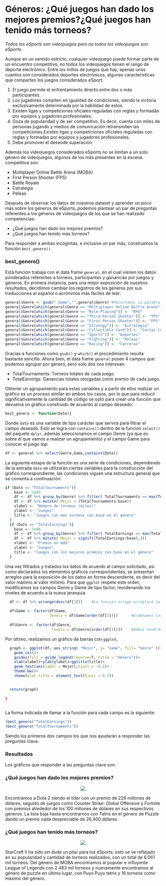 # Géneros: ¿Qué juegos han dado los mejores premios?¿Qué juegos han tenido más torneos?

*Todos los eSports son videojuegos pero no todos los videojuegos son eSports.*

Aunque en un sentido estricto, cualquier videojuego puede formar parte de un encuentro competitivo, no todos los videojuegos tienen el rango de deporte electrónico. Entre los millos de juegos que hay, apenas unos cuantos son considerados deportes electrónicos, algunas características que comparten los juegos considerados eSport:

1. El juego permite el enfrentamiento directo entre dos o más participantes.
2. Los jugadores compiten en igualdad de condiciones, siendo la victoria exclusivamente determinada por la habilidad de estos.
3. Existen ligas y competiciones oficiales reguladas con reglas y formadas por equipos y jugadores profesionales.
4. Goza de popularidad y de ser competitivo. Es decir, cuenta con miles de personas jugando y medios de comunicación retransmiten las competiciones.Existen ligas y competiciones oficiales reguladas con reglas y formadas por equipos y jugadores profesionales.
5. Debe promover el deseode superación.

Además los videojuegos considerados eSports no se limitan a un solo género de videojuegos, algunos de los más presentes en la escena competitiva son:

- Multiplayer Online Battle Arena (MOBA)
- First Person Shooter (FPS)
- Battle Royale
- Estrategia
- Peleas

Después de observar los datos de nuestros dataset y aprender un poco más sobre los géneros de eSports, podemos plantear un par de preguntas referentes a los géneros de videojuegos de los que se han realizado competencias:

- ¿Qué juegos han dado los mejores premios?
- ¿Qué juegos han tenido más torneos?

Para responder a ambas incógnitas, e inclusive un par más, construimos la función `best_genero()`.

### best_genero()

Está función trabaja con el data frame `general`, en el cual vienen los datos ponderados referentes a torneos, participantes y ganancias por juegos y géneros. En primera instancia, para una mejor exposición de nuestros resultados, decidimos cambiar los registros de los géneros por sus traducciones al español o acrónimos más fáciles de leer:

```R
general$Genre <- gsub(" Game","",general$Genre) #Recortamos la palabra
general$Genre[which(general$Genre == "Multiplayer Online Battle Arena")] <- "MOBA"
general$Genre[which(general$Genre == "Role-Playing")] <- "RPG"
general$Genre[which(general$Genre == "Third-Person Shooter")] <- "TPS"
general$Genre[which(general$Genre == "First-Person Shooter")] <- "FPS"
general$Genre[which(general$Genre == "Strategy")] <- "Estrategia"
general$Genre[which(general$Genre == "Collectible Card")] <- "Cartas Coleccionables"
general$Genre[which(general$Genre == "Sports")] <- "Deportes"
general$Genre[which(general$Genre == "Fighting")] <- "Peleas"
general$Genre[which(general$Genre == "Racing")] <- "Carreras"
```

Gracias a funciones como `gsub()` y `which()` el procedimiento resulta bastante sencillo. Ahora bien, el data frame `general` posee 4 campos que podemos agrupar por género, pero solo dos nos interesan:

- TotalTournaments: Torneos totales de cada juego.
- TotalEarnings: Ganancias totales otorgadas como premio de cada juego.

Obtener un agrupamiento para estas variables y a partir de ellos realizar un gráfico es un proceso similar en ambos los casos, por lo que para reducir significativamente la cantidad de código se optó para crear una función que devuelva un gráfico construido de acuerdo al campo deseado:

```R
best_genero <- function(Dato){
```

Donde `dato` es una variable de tipo carácter que servira para filtrar el campo deseado. Esto se logra con `contains()` dentro de la función `select()` del paquete `dplyr`, además seleccionamos el campo Genre (ya que es sobre él que vamos a realizar un agrupamiento) y el campo Game para conocer el juego *top*:

```R
df <- general %>% select(Genre,Game,contains(Dato)) 
```

La siguiente estapa de la función es una serie de condiciones, dependiendo de la entrada `dato` se utilizarán ciertas variables para la construcción del gráfico correspondiente, las condiciones siguen una estructura general que se comenta a continuación:

```R
if (Dato == "TotalTournaments"){                                                        #Si se solicitó el gráfico de torneos se entra a la condición
    base <- 1e03                                                                        #Se crea una variable del orden de miles
    df <- df %>% group_by(Genre) %>% filter( TotalTournaments == max(TotalTournaments)) #Se agrupa por género el registro con la máxima cantidad de torneos
    df <- df %>% mutate( Mejor = (TotalTournaments/base))                               #Los torneos se pasan al orden de miles y renombramos la columna como "Mejor"
    xlabel <- "Número de torneos (miles)"                                               #Se declaran etiquetas y título para el gráfico correspondiente
    ylabel <- "Juegos"
    title <- "Juegos con más torneos con base en el género"
  } 
  if (Dato == "TotalEarnings"){
    base <- 1e06
    df <- df %>% group_by(Genre) %>% filter( TotalEarnings == max(TotalEarnings))
    df <- df %>% mutate( Mejor = signif((TotalEarnings/base),3))
    xlabel <- "Premio en mdd"
    ylabel <- "Juegos"
    title <- "Juegos con los mejores premios con base en el género"
  }

```

Una vez filtrados y tratados los datos de acuerdo al campo solicitado, así como declarados los elementos gráficos correspondientes, se presentan arreglos para la exposición de los datos en forma descendente, es decir del valor máximo al valor mínimo. Para que `ggplot` respete este orden, modificamos los campos Genre y Game de tipo factor, reordenando los niveles de acuerdo a la nueva jerarquía:

```R
  df <- df %>% arrange(desc(df[3]))    #La función arrage arreglará la tercer columna de df (df[3] == df$Mejor) en formato descendente
  
  df$Game <- factor(df$Game,                                
                    levels = df$Game[order(df[3])])      #Ordenamos los niveles de los factores de los campos de juego y género
  
  df$Genre <- factor(df$Genre,
                     levels = df$Genre[order(df[3])])    #Ambos tendrán la jerarquía de "Mejor".
```

Por último, realizamos un gráfico de barras con `ggplot`, 

```R
  graph <- ggplot(df, aes_string( "Mejor", y= "Game", fill= "Genre" ))+       #Declaramos las estéticas
    geom_col()+                                                               #Establecemos el tipo de gráfico como gráfico de columnas                 
    guides(fill = guide_legend(reverse=T, title = "Género"))+                 #Invertimos el orden de la leyenda y le damos un título
    xlab(xlabel)+ylab(ylabel)+ggtitle(title)+                                 #Asignamos las etiquetas declaradas en las condiciones
    geom_text(aes(label = Mejor),hjust = -0.1)+                               #Mostramos el valor de cada columna
    theme_bw()+                                                               #Colocamos un fondo blanco
    theme(plot.title = element_text(hjust = 0.5))                             #Centramos el título

  
  return(graph)                                                               #Regresamos el gráfico como resultado de la función
  
}
  
```

La forma indicada de llamar a la función para cada campo es la siguiente:

```R
(best_genero("TotalEarnings"))
(best_genero("TotalTournaments"))
```

Siendo los primeros dos campos los que nos ayudarán a responder las preguntas clave.

### Resultados 

Los gráficos que responder a las preguntas clave son:

### ¿Qué juegos han dado los mejores premios?

<p align="center">
<img src="../../Imágenes/Proyecto2.1.jpeg">
</p>

Encontramos a Dota 2 siendo el líder con un premio de 229 millones de dólares, seguido de juegos como Counter Strike: Global Offensive y Fortnite con premios alrededor de los 100 millones de dólares en sus respectivos géneros. La lista baja hasta encontrarnos con Tetris en el género de Puzzle dando un premio nada despreciable de 26,400 dólares. 

### ¿Qué juegos han tenido más torneos?

<p align="center">
<img src="../../Imágenes/Proyecto2.2.jpeg">
</p>

StarCraft II ha sido sin duda un pilar para los eSports, esto se ve reflejado en su popularidad y cantidad de torneos realizados, con un total de 6.061 mil torneos. Del género de MOBA encontramos al popular e influyente League of Legends con 2.483 mil torneos y nuevamente encontramos al género de puzzle en último lugar, con Puyo Puyo tetris y 16 torneos como máximo del género.
